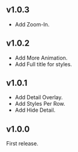 ## v1.0.3
- Add Zoom-In.

## v1.0.2
- Add More Animation.
- Add Full title for styles.

## v1.0.1
- Add Detail Overlay.
- Add Styles Per Row.
- Add Hide Detail.

## v1.0.0
First release.